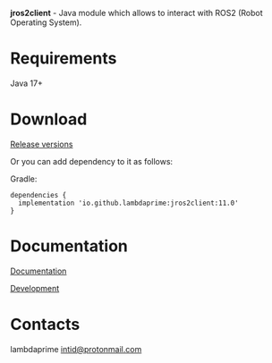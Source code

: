 **jros2client** - Java module which allows to interact with ROS2 (Robot Operating System).

# Requirements

Java 17+

# Download

[Release versions](jros2client/release/CHANGELOG.md)

Or you can add dependency to it as follows:

Gradle:

```
dependencies {
  implementation 'io.github.lambdaprime:jros2client:11.0'
}
```

# Documentation

[Documentation](http://portal2.atwebpages.com/jrosclient)

[Development](DEVELOPMENT.md)

# Contacts

lambdaprime <intid@protonmail.com>
